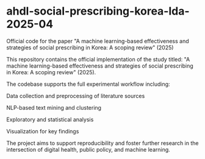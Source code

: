 # ahdl-social-prescribing-korea-lda-2025-04
Official code for the paper "A machine learning-based effectiveness and strategies of social prescribing in Korea: A scoping review" (2025)


This repository contains the official implementation of the study titled:
"A machine learning-based effectiveness and strategies of social prescribing in Korea: A scoping review" (2025).

The codebase supports the full experimental workflow including:

Data collection and preprocessing of literature sources

NLP-based text mining and clustering

Exploratory and statistical analysis

Visualization for key findings

The project aims to support reproducibility and foster further research in the intersection of digital health, public policy, and machine learning.
